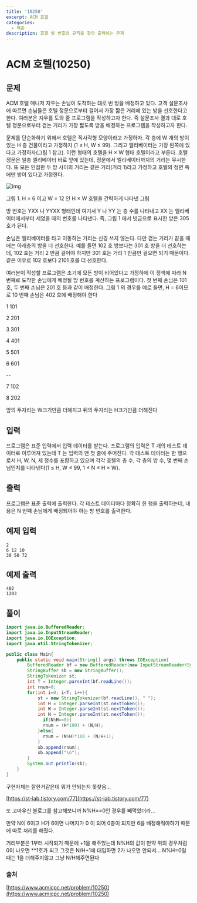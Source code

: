 ```yaml
---
title: '10250'
excerpt: ACM 호텔
categories:
  - 백준
description: 호텔 발 번호의 규칙을 찾아 출력하는 문제
---
```


# ACM 호텔\(10250\)

## 문제

ACM 호텔 매니저 지우는 손님이 도착하는 대로 빈 방을 배정하고 있다. 고객 설문조사에 따르면 손님들은 호텔 정문으로부터 걸어서 가장 짧은 거리에 있는 방을 선호한다고 한다. 여러분은 지우를 도와 줄 프로그램을 작성하고자 한다. 즉 설문조사 결과 대로 호텔 정문으로부터 걷는 거리가 가장 짧도록 방을 배정하는 프로그램을 작성하고자 한다.

문제를 단순화하기 위해서 호텔은 직사각형 모양이라고 가정하자. 각 층에 W 개의 방이 있는 H 층 건물이라고 가정하자 \(1 ≤ H, W ≤ 99\). 그리고 엘리베이터는 가장 왼쪽에 있다고 가정하자\(그림 1 참고\). 이런 형태의 호텔을 H × W 형태 호텔이라고 부른다. 호텔 정문은 일층 엘리베이터 바로 앞에 있는데, 정문에서 엘리베이터까지의 거리는 무시한다. 또 모든 인접한 두 방 사이의 거리는 같은 거리\(거리 1\)라고 가정하고 호텔의 정면 쪽에만 방이 있다고 가정한다.

![img](https://www.acmicpc.net/upload/images2/elevator.png)

그림 1. H = 6 이고 W = 12 인 H × W 호텔을 간략하게 나타낸 그림

방 번호는 YXX 나 YYXX 형태인데 여기서 Y 나 YY 는 층 수를 나타내고 XX 는 엘리베이터에서부터 세었을 때의 번호를 나타낸다. 즉, 그림 1 에서 빗금으로 표시한 방은 305 호가 된다.

손님은 엘리베이터를 타고 이동하는 거리는 신경 쓰지 않는다. 다만 걷는 거리가 같을 때에는 아래층의 방을 더 선호한다. 예를 들면 102 호 방보다는 301 호 방을 더 선호하는데, 102 호는 거리 2 만큼 걸어야 하지만 301 호는 거리 1 만큼만 걸으면 되기 때문이다. 같은 이유로 102 호보다 2101 호를 더 선호한다.

여러분이 작성할 프로그램은 초기에 모든 방이 비어있다고 가정하에 이 정책에 따라 N 번째로 도착한 손님에게 배정될 방 번호를 계산하는 프로그램이다. 첫 번째 손님은 101 호, 두 번째 손님은 201 호 등과 같이 배정한다. 그림 1 의 경우를 예로 들면, H = 6이므로 10 번째 손님은 402 호에 배정해야 한다

1 101

2 201

3 301

4 401

5 501

6 601

--

7 102

8 202

앞의 두자리는 W크기만큼 더해지고 뒤의 두자리는 H크기만큼 더해진다

## 입력

프로그램은 표준 입력에서 입력 데이터를 받는다. 프로그램의 입력은 T 개의 테스트 데이터로 이루어져 있는데 T 는 입력의 맨 첫 줄에 주어진다. 각 테스트 데이터는 한 행으로서 H, W, N, 세 정수를 포함하고 있으며 각각 호텔의 층 수, 각 층의 방 수, 몇 번째 손님인지를 나타낸다\(1 ≤ H, W ≤ 99, 1 ≤ N ≤ H × W\).

## 출력

프로그램은 표준 출력에 출력한다. 각 테스트 데이터마다 정확히 한 행을 출력하는데, 내용은 N 번째 손님에게 배정되어야 하는 방 번호를 출력한다.

## 예제 입력

```text
2
6 12 10
30 50 72
```

## 예제 출력

```text
402
1203
```

## 풀이

```java
import java.io.BufferedReader;
import java.io.InputStreamReader;
import java.io.IOException;
import java.util.StringTokenizer;

public class Main{
    public static void main(String[] args) throws IOException{
        BufferedReader bf = new BufferedReader(new InputStreamReader(System.in));
        StringBuffer sb = new StringBuffer();
        StringTokenizer st;
        int T = Integer.parseInt(bf.readLine());
        int rnum=0;
        for(int i=0; i<T; i++){
            st = new StringTokenizer(bf.readLine(), " ");
            int H = Integer.parseInt(st.nextToken());
            int W = Integer.parseInt(st.nextToken());
            int N = Integer.parseInt(st.nextToken());
              if(N%H==0){
              rnum = (H*100) + (N/H);
            }else{
              rnum = (N%H)*100 + (N/H+1);
            }
            sb.append(rnum);
            sb.append("\n");
        }
        System.out.println(sb);
    }
}
```

구현자체는 잘한거같은데 뭐가 안되는지 못찾음...

[https://st-lab.tistory.com/77](https://st-lab.tistory.com/77)

또 고마우신 블로그를 참고해보니까 N%H==0인 경우를 빼먹었더라...

만약 N이 6이고 H가 6이면 나머지가 0 이 되어 0층이 되지만 6을 배정해줘야하기 때문에 따로 처리를 해줬다.

거리부분은 1부터 시작되기 때문에 +1을 해주었는데 N%H의 값이 만약 위의 경우처럼 0이 나오면 \*\*1호가 되고 그것은 N/H+1에 대입하면 2가 나오면 안되서... N%H=0일 때는 1을 더해주지않고 그냥 N/H해주면된다

### 출처

[https://www.acmicpc.net/problem/10250](https://www.acmicpc.net/problem/10250)

